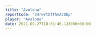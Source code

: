 ```yaml
---
title: "Avalona"
reportCode: "34rwYtXfThmA2Dbp"
player: "Avalona"
date: 2021-06-27T18:56:46.133000+00:00
---
```

